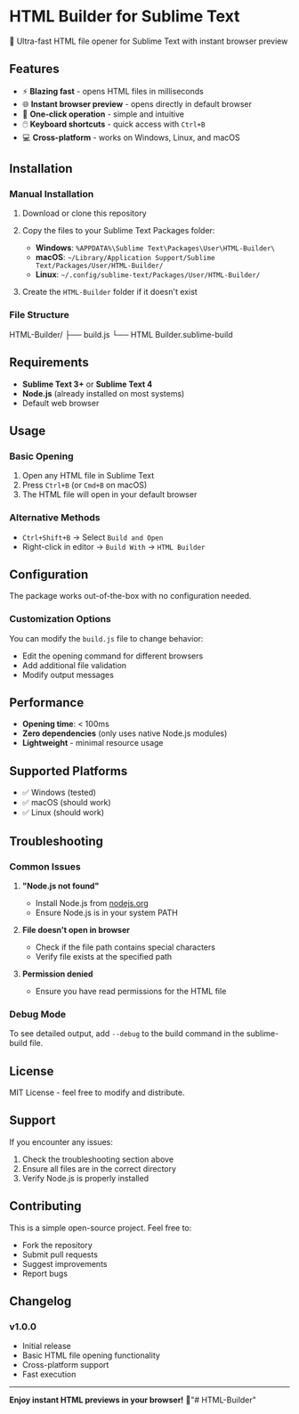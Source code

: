 # HTML Builder for Sublime Text

🚀 Ultra-fast HTML file opener for Sublime Text with instant browser preview

## Features

- ⚡ **Blazing fast** - opens HTML files in milliseconds
- 🌐 **Instant browser preview** - opens directly in default browser
- 🎯 **One-click operation** - simple and intuitive
- 🖱️ **Keyboard shortcuts** - quick access with `Ctrl+B`
- 💻 **Cross-platform** - works on Windows, Linux, and macOS

## Installation

### Manual Installation

1. Download or clone this repository
2. Copy the files to your Sublime Text Packages folder:
   - **Windows**: `%APPDATA%\Sublime Text\Packages\User\HTML-Builder\`
   - **macOS**: `~/Library/Application Support/Sublime Text/Packages/User/HTML-Builder/`
   - **Linux**: `~/.config/sublime-text/Packages/User/HTML-Builder/`

3. Create the `HTML-Builder` folder if it doesn't exist

### File Structure
HTML-Builder/
├── build.js
└── HTML Builder.sublime-build


## Requirements

- **Sublime Text 3+** or **Sublime Text 4**
- **Node.js** (already installed on most systems)
- Default web browser

## Usage

### Basic Opening
1. Open any HTML file in Sublime Text
2. Press `Ctrl+B` (or `Cmd+B` on macOS)
3. The HTML file will open in your default browser

### Alternative Methods
- `Ctrl+Shift+B` → Select `Build and Open`
- Right-click in editor → `Build With` → `HTML Builder`

## Configuration

The package works out-of-the-box with no configuration needed. 

### Customization Options

You can modify the `build.js` file to change behavior:

- Edit the opening command for different browsers
- Add additional file validation
- Modify output messages

## Performance

- **Opening time**: < 100ms
- **Zero dependencies** (only uses native Node.js modules)
- **Lightweight** - minimal resource usage

## Supported Platforms

- ✅ Windows (tested)
- ✅ macOS (should work)
- ✅ Linux (should work)

## Troubleshooting

### Common Issues

1. **"Node.js not found"**
   - Install Node.js from [nodejs.org](https://nodejs.org/)
   - Ensure Node.js is in your system PATH

2. **File doesn't open in browser**
   - Check if the file path contains special characters
   - Verify file exists at the specified path

3. **Permission denied**
   - Ensure you have read permissions for the HTML file

### Debug Mode

To see detailed output, add `--debug` to the build command in the sublime-build file.

## License

MIT License - feel free to modify and distribute.

## Support

If you encounter any issues:

1. Check the troubleshooting section above
2. Ensure all files are in the correct directory
3. Verify Node.js is properly installed

## Contributing

This is a simple open-source project. Feel free to:
- Fork the repository
- Submit pull requests
- Suggest improvements
- Report bugs

## Changelog

### v1.0.0
- Initial release
- Basic HTML file opening functionality
- Cross-platform support
- Fast execution

---

**Enjoy instant HTML previews in your browser!** 🎉"# HTML-Builder" 
